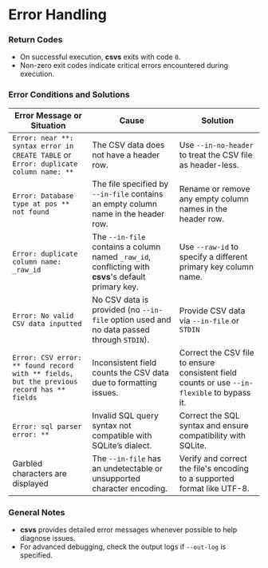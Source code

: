 # Error Handling

### Return Codes
- On successful execution, **csvs** exits with code `0`.
- Non-zero exit codes indicate critical errors encountered during execution.

### Error Conditions and Solutions
| Error Message or Situation                                                                | Cause                                                                                               | Solution                                                                                    |
|-------------------------------------------------------------------------------------------|-----------------------------------------------------------------------------------------------------|---------------------------------------------------------------------------------------------|
| `Error: near **: syntax error in CREATE TABLE` or `Error: duplicate column name: **`      | The CSV data does not have a header row.                                                            | Use `--in-no-header` to treat the CSV file as header-less.                                  |
| `Error: Database type at pos ** not found`                                                | The file specified by `--in-file` contains an empty column name in the header row.                  | Rename or remove any empty column names in the header row.                                  |
| `Error: duplicate column name: _raw_id`                                                   | The `--in-file` contains a column named `_raw_id`, conflicting with **csvs**'s default primary key. | Use `--raw-id` to specify a different primary key column name.                              |
| `Error: No valid CSV data inputted`                                                       | No CSV data is provided (no `--in-file` option used and no data passed through `STDIN`).            | Provide CSV data via `--in-file` or `STDIN`                                                 |
| `Error: CSV error: ** found record with ** fields, but the previous record has ** fields` | Inconsistent field counts the CSV data due to formatting issues.                                    | Correct the CSV file to ensure consistent field counts or use `--in-flexible` to bypass it. |
| `Error: sql parser error: **`                                                             | Invalid SQL query syntax not compatible with SQLite’s dialect.                                      | Correct the SQL syntax and ensure compatibility with SQLite.                                |
| Garbled characters are displayed                                                          | The `--in-file` has an undetectable or unsupported character encoding.                              | Verify and correct the file's encoding to a supported format like UTF-8.                    |

### General Notes
- **csvs** provides detailed error messages whenever possible to help diagnose issues.
- For advanced debugging, check the output logs if `--out-log` is specified.
